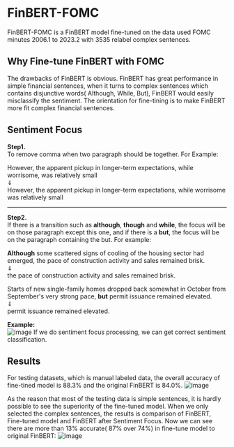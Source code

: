 # FinBERT-FOMC
FinBERT-FOMC is a FinBERT model fine-tuned on the data used FOMC minutes 2006.1 to 2023.2 with 3535 relabel complex sentences.

## Why Fine-tune FinBERT with FOMC
The drawbacks of FinBERT is obvious. FinBERT has great performance in simple financial sentences, when it turns to complex sentences which contains disjunctive words( Although, While, But), FinBERT would easily misclassify the sentiment. The orientation for fine-tining is to make FinBERT more fit complex financial sentences.

## Sentiment Focus

**Step1.**  
To remove comma when two paragraph should be together. For Example: 
 
However, the apparent pickup in longer-term expectations, while worrisome, was relatively small  
⇓  
However, the apparent pickup in longer-term expectations, while worrisome was relatively small 

---
**Step2.**  
If there is a transition such as **although**, **though** and **while**, the focus will be on those paragraph except this one, and if there is a **but**, the focus will be on the paragraph containing the but. For example:

**Although** some scattered signs of cooling of the housing sector had emerged, the pace of construction activity and sales remained brisk.  
⇓  
the pace of construction activity and sales remained brisk.

Starts of new single-family homes dropped back somewhat in October from September's very strong pace, **but** permit issuance remained elevated.   
⇓  
permit issuance remained elevated.

**Example:**  
![image](https://github.com/Incredible88/FinBERT-fine-tuned/assets/60803217/0e0253eb-2927-4ed3-9fc9-18dfb1ddab5e)
If we do sentiment focus processing, we can get correct sentiment classification.

## Results
For testing datasets, which is manual labeled data, the overall accuracy of fine-tined model is 88.3% and the original FinBERT is 84.0%.
![image](https://github.com/Incredible88/FinBERT-fine-tuned/assets/60803217/d19af3a6-7336-4497-8895-841649b4a1d9)

  
As the reason that most of the testing data is simple sentences, it is hardly possible to see the superiority of the fine-tuned model. When we only selected the complex sentences, the results is comparison of FinBERT, Fine-tuned model and FinBERT after Sentiment Focus. Now we can see there are more than 13% accurate( 87% over 74%) in fine-tune model to original FinBERT:
![image](https://github.com/Incredible88/FinBERT-fine-tuned/assets/60803217/367809b5-95d7-4b08-b735-5783b8b17bdd)



